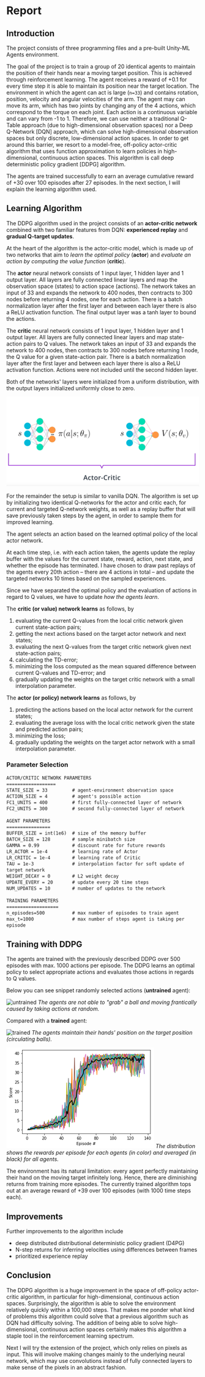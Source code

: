 [//]: # (Image References)

[image1]: ./img/network.png "Network"
[image2]: ./img/untrained.gif "Untrained Agent"
[image3]: ./img/trained.gif "Trained Agent"
[image4]: ./img/ddpg.png "DDPG Scores"

# Report

## Introduction
The project consists of three programming files and a pre-built Unity-ML Agents environment.

The goal of the project is to train a group of 20 identical agents to maintain the position of their hands near a moving target position. This is achieved through reinforcement learning. The agent receives a reward of +0.1 for every time step it is able to maintain its position near the target location.
The environment in which the agent can act is large (`n=33`) and contains rotation, position, velocity and angular velocities of the arm. The agent may can move its arm, which has two joints by changing any of the 4 actions, which correspond to the torque on each joint. Each action is a continuous variable and can vary from -1 to 1. 
Therefore, we can use neither a traditional Q-Table approach (due to high-dimensional observation spaces) nor a Deep Q-Network [DQN] approach, which can solve high-dimensional observation spaces but only discrete, low-dimensional action spaces. In order to get around this barrier, we resort to a model-free, off-policy actor-critic algorithm that uses function approximation to learn policies in high-dimensional, continuous action spaces. This algorithm is call deep deterministic policy gradient [DDPG] algorithm.

The agents are trained successfully to earn an average cumulative reward of +30 over 100 episodes after 27 episodes. In the next section, I will explain the learning algorithm used.

## Learning Algorithm
The DDPG algorithm used in the project consists of an **actor-critic network** combined with two familiar features from DQN: **experienced replay** and **gradual Q-target updates**.

At the heart of the algorithm is the actor-critic model, which is made up of two networks that aim to *learn the optimal policy* (**actor**) and *evaluate an action by computing the value function* (**critic**).

The **actor** neural network consists of 1 input layer, 1 hidden layer and 1 output layer. All layers are fully connected linear layers and map the observation space (states) to action space (actions). The network takes an input of 33 and expands the network to 400 nodes, then contracts to 300 nodes before returning 4 nodes, one for each action. There is a batch normalization layer after the first layer and between each layer there is also a ReLU activation function. The final output layer was a tanh layer to bound the actions.

The **critic** neural network consists of 1 input layer, 1 hidden layer and 1 output layer. All layers are fully connected linear layers and map state-action pairs to Q values. The network takes an input of 33 and expands the network to 400 nodes, then contracts to 300 nodes before returning 1 node, the Q value for a given state-action pair. There is a batch normalization layer after the first layer and between each layer there is also a ReLU activation function. Actions were not included until the second hidden layer. 

Both of the networks' layers were initialized from a uniform distribution, with the output layers initialized uniformly close to zero.

![actor-critic network][image1]

For the remainder the setup is similar to vanilla DQN. The algorithm is set up by initializing two identical Q-networks for the actor and critic each, for current and targeted Q-network weights, as well as a replay buffer that will save previously taken steps by the agent, in order to sample them for improved learning.

The agent selects an action based on the learned optimal policy of the local actor network.

At each time step, i.e. with each action taken, the agents update the replay buffer with the values for the current state, reward, action, next state, and whether the episode has terminated.
I have chosen to draw past replays of the agents every 20th action – there are 4 actions in total – and update the targeted networks 10 times based on the sampled experiences.

Since we have separated the optimal policy and the evaluation of actions in regard to Q values, we have to update *how the agents learn*. 

The **critic (or value) network learns** as follows, by
1. evaluating the current Q-values from the local critic network given current state-action pairs;
2. getting the next actions based on the target actor network and next states;
3. evaluating the next Q-values from the target critic network given next state-action pairs;
4. calculating the TD-error;
5. minimizing the loss computed as the mean squared difference between current Q-values and TD-error; and
6. gradually updating the weights on the target critic network with a small interpolation parameter.

The **actor (or policy) network learns** as follows, by
1. predicting the actions based on the local actor network for the current states;
2. evaluating the average loss with the local critic network given the state and predicted action pairs;
3. minimizing the loss;
4. gradually updating the weights on the target actor network with a small interpolation parameter.  

### Parameter Selection
```
ACTOR/CRITIC NETWORK PARAMETERS
==================
STATE_SIZE = 33         # agent-environment observation space
ACTION_SIZE = 4         # agent's possible action
FC1_UNITS = 400         # first fully-connected layer of network
FC2_UNITS = 300         # second fully-connected layer of network

AGENT PARAMETERS
================
BUFFER_SIZE = int(1e6)  # size of the memory buffer
BATCH_SIZE = 128        # sample minibatch size
GAMMA = 0.99            # discount rate for future rewards
LR_ACTOR = 1e-4         # learning rate of Actor
LR_CRITIC = 1e-4        # learning rate of Critic
TAU = 1e-3              # interpolation factor for soft update of target network
WEIGHT_DECAY = 0        # L2 weight decay
UPDATE_EVERY = 20       # update every 20 time steps
NUM_UPDATES = 10        # number of updates to the network

TRAINING PARAMETERS
===================
n_episodes=500          # max number of episodes to train agent
max_t=1000              # max number of steps agent is taking per episode
```

## Training with DDPG
The agents are trained with the previously described DDPG over 500 episodes with max. 1000 actions per episode. The DDPG learns an optimal policy to select appropriate actions and evaluates those actions in regards to Q values.

Below you can see snippet randomly selected actions (**untrained** agent):

![untrained][image2]
*The agents are not able to "grab" a ball and moving frantically caused by taking actions at random.*

Compared with a **trained** agent: 

![trained][image3]
*The agents maintain their hands' position on the target position (circulating balls).*

![scores][image4]
*The distribution shows the rewards per episode for each agents (in color) and averaged (in black) for all agents.*

The environment has its natural limitation: every agent perfectly maintaining their hand on the moving target infinitely long. Hence, there are diminishing returns from training more episodes. The currently trained algorithm tops out at an average reward of +39 over 100 episodes (with 1000 time steps each).

## Improvements
Further improvements to the algorithm include 
- deep distributed distributional deterministic policy gradient (D4PG)
- N-step returns for inferring velocities using differences between frames 
- prioritized experience replay

## Conclusion
The DDPG algorithm is a huge improvement in the space of off-policy actor-critic algorithm, in particular for high-dimensional, continuous action spaces. Surprisingly, the algorithm is able to solve the environment relatively quickly within a 100,000 steps. That makes me ponder what kind of problems this algorithm could solve that a previous algorithm such as DQN had difficulty solving. 
The addition of being able to solve high-dimensional, continuous action spaces certainly makes this algorithm a staple tool in the reinforcement learning spectrum.

Next I will try the extension of the project, which only relies on pixels as input. This will involve making changes mainly to the underlying neural network, which may use convolutions instead of fully connected layers to make sense of the pixels in an abstract fashion. 

